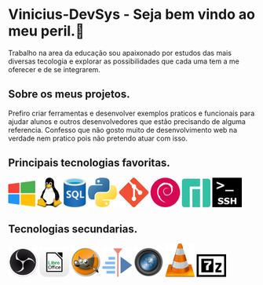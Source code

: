 # Vinicius-DevSys - Seja bem vindo ao meu peril.👋
Trabalho na area da educação sou apaixonado por estudos das mais diversas tecologia e explorar as possibilidades que cada uma tem a me oferecer e de se integrarem.

## Sobre os meus projetos.
Prefiro criar ferramentas e desenvolver exemplos praticos e funcionais para ajudar alunos e outros desenvolvedores que estão precisando de alguma referencia.
Confesso que não gosto muito de desenvolvimento web na verdade nem pratico pois não pretendo atuar com isso.

## Principais tecnologias favoritas.
<div>
<img src="https://github.com/Vinicius-DevSys/Vinicius-DevSys/blob/main/Icons/windows.png" width="55" alt="Descrição da imagem">
<img src="https://github.com/Vinicius-DevSys/Vinicius-DevSys/blob/main/Icons/tux.png" width="50" alt="Descrição da imagem">
<img src="https://github.com/Vinicius-DevSys/Vinicius-DevSys/blob/main/Icons/sql.png" width="45" alt="Descrição da imagem">
<img src="https://github.com/Vinicius-DevSys/Vinicius-DevSys/blob/main/Icons/python.png" width="60" alt="Descrição da imagem">
<img src="https://github.com/Vinicius-DevSys/Vinicius-DevSys/blob/main/Icons/git.png" width="60" alt="Descrição da imagem">
<img src="https://github.com/Vinicius-DevSys/Vinicius-DevSys/blob/main/Icons/debian.png" width="60" alt="Descrição da imagem">
<img src="https://github.com/Vinicius-DevSys/Vinicius-DevSys/blob/main/Icons/manjaro.png" width="58" alt="Descrição da imagem">
<img src="https://github.com/Vinicius-DevSys/Vinicius-DevSys/blob/main/Icons/ssh.png" width="60" alt="Descrição da imagem">

## Tecnologias secundarias.
<img src="https://github.com/Vinicius-DevSys/Vinicius-DevSys/blob/main/Icons/obs.png" width="60" alt="Descrição da imagem">
<img src="https://github.com/Vinicius-DevSys/Vinicius-DevSys/blob/main/Icons/libre_office_logo.png" width="60" alt="Descrição da imagem">
<img src="https://github.com/Vinicius-DevSys/Vinicius-DevSys/blob/main/Icons/gimp.png" width="60" alt="Descrição da imagem">
<img src="https://github.com/Vinicius-DevSys/Vinicius-DevSys/blob/main/Icons/kdenlive.png" width="60" alt="Descrição da imagem">
<img src="https://github.com/Vinicius-DevSys/Vinicius-DevSys/blob/main/Icons/digikam.png" width="60" alt="Descrição da imagem">
<img src="https://github.com/Vinicius-DevSys/Vinicius-DevSys/blob/main/Icons/vlc.png" width="60" alt="Descrição da imagem">
<img src="https://github.com/Vinicius-DevSys/Vinicius-DevSys/blob/main/Icons/7-Zip.png" width="60" alt="Descrição da imagem">
</div>
<!--
**Vinicius-DevSys/Vinicius-DevSys** is a ✨ _special_ ✨ repository because its `README.md` (this file) appears on your GitHub profile.

Here are some ideas to get you started:

- 🔭 I’m currently working on ...
- 🌱 I’m currently learning ...
- 👯 I’m looking to collaborate on ...
- 🤔 I’m looking for help with ...
- 💬 Ask me about ...
- 📫 How to reach me: ...
- 😄 Pronouns: ...
- ⚡ Fun fact: ...
-->
